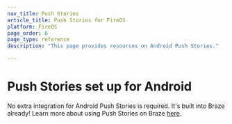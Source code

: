 ```yaml
---
nav_title: Push Stories
article_title: Push Stories for FireOS
platform: FireOS
page_order: 6
page_type: reference
description: "This page provides resources on Android Push Stories."

---
```


# Push Stories set up for Android

No extra integration for Android Push Stories is required. It's built into Braze already! Learn more about using Push Stories on Braze [here][1].

[1]: {{site.baseurl}}/user_guide/message_building_by_channel/push/push_stories/#push-stories
